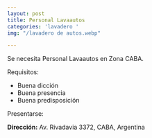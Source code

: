 ```yaml
---
layout: post
title: Personal Lavaautos
categories: 'lavadero '
img: "/lavadero de autos.webp"

---
```

Se necesita Personal Lavaautos en Zona CABA.

Requisitos:

* Buena dicción
* Buena presencia
* Buena predisposición

Presentarse:

**Dirección:** Av. Rivadavia 3372, CABA, Argentina